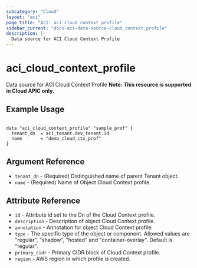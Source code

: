```yaml
---
subcategory: "Cloud"
layout: "aci"
page_title: "ACI: aci_cloud_context_profile"
sidebar_current: "docs-aci-data-source-cloud_context_profile"
description: |-
  Data source for ACI Cloud Context Profile
---
```


# aci_cloud_context_profile

Data source for ACI Cloud Context Profile
<b>Note: This resource is supported in Cloud APIC only. </b>

## Example Usage

```hcl

data "aci_cloud_context_profile" "sample_prof" {
  tenant_dn  = aci_tenant.dev_tenant.id
  name       = "demo_cloud_ctx_prof"
}

```

## Argument Reference

- `tenant_dn` - (Required) Distinguished name of parent Tenant object.
- `name` - (Required) Name of Object Cloud Context profile.

## Attribute Reference

- `id` - Attribute id set to the Dn of the Cloud Context profile.
- `description` - Description of object Cloud Context profile.
- `annotation` - Annotation for object Cloud Context profile.
- `type` - The specific type of the object or component. Allowed values are "regular", "shadow", "hosted" and "container-overlay". Default is "regular".
- `primary_cidr` - Primary CIDR block of Cloud Context profile. 
- `region` - AWS region in which profile is created.

